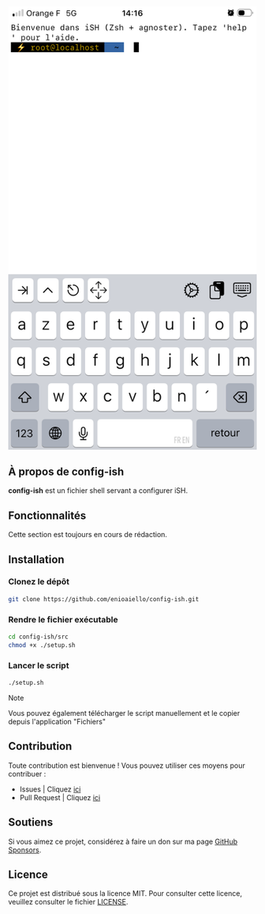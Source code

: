 <p align="center">
	<img src="src/images/capture.PNG" alt="Capture d'écran" height="ato">
</p>

## À propos de config-ish

**config-ish** est un fichier shell servant a configurer iSH.

## Fonctionnalités

Cette section est toujours en cours de rédaction.

## Installation

### Clonez le dépôt

````bash
git clone https://github.com/enioaiello/config-ish.git
````

### Rendre le fichier exécutable

````bash
cd config-ish/src
chmod +x ./setup.sh
````

### Lancer le script

````bash
./setup.sh
````

> [!NOTE]
> Vous pouvez également télécharger le script manuellement et le copier depuis l'application "Fichiers"

## Contribution

Toute contribution est bienvenue ! Vous pouvez utiliser ces moyens pour contribuer :
- Issues | Cliquez [ici](https://github.com/enioaiello/config-ish/issues)
- Pull Request | Cliquez [ici](https://github.com/enioaiello/config-ish/pulls)

## Soutiens

Si vous aimez ce projet, considérez à faire un don sur ma page [GitHub Sponsors](https://github.com/sponsors/enioaiello).

## Licence

Ce projet est distribué sous la licence MIT. Pour consulter cette licence, veuillez consulter le fichier [LICENSE](license).
